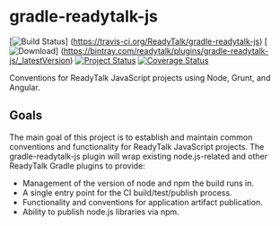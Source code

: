 gradle-readytalk-js
===================

[![Build Status](https://travis-ci.org/ReadyTalk/gradle-readytalk-js.svg?branch=master)] (https://travis-ci.org/ReadyTalk/gradle-readytalk-js)
[![Download](https://api.bintray.com/packages/readytalk/plugins/gradle-readytalk-js/images/download.svg)] (https://bintray.com/readytalk/plugins/gradle-readytalk-js/_latestVersion)
[![Project Status](http://stillmaintained.com/ReadyTalk/gradle-readytalk-js.png)](http://stillmaintained.com/ReadyTalk/gradle-readytalk-js)
[![Coverage Status](https://img.shields.io/coveralls/ReadyTalk/gradle-readytalk-plugin.svg)](https://coveralls.io/r/ReadyTalk/gradle-readytalk-plugin)

Conventions for ReadyTalk JavaScript projects using Node, Grunt, and Angular.

## Goals ##
The main goal of this project is to establish and maintain common conventions
and functionality for ReadyTalk JavaScript projects. The gradle-readytalk-js
plugin will wrap existing node.js-related and other ReadyTalk Gradle plugins
to provide:

- Management of the version of node and npm the build runs in.
- A single entry point for the CI build/test/publish process.
- Functionality and conventions for application artifact publication.
- Ability to publish node.js libraries via npm.
